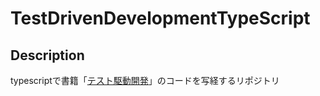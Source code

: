 # TestDrivenDevelopmentTypeScript
## Description
typescriptで書籍「[テスト駆動開発](http://shop.ohmsha.co.jp/shopdetail/000000004967/)」のコードを写経するリポジトリ
